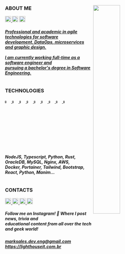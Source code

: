 <main>
  <div>
    <sub>
      <img align="right" width="42%" src="https://user-images.githubusercontent.com/95272518/187094103-6f89d885-58bc-46f7-b17e-1bcb9e643065.gif">
    </sub>
  </div>
  <h3>ABOUT ME</h3>
  <div>
    <sub>
      <a href="https://drive.google.com/u/0/uc?id=1E10x4QeqbacW4wZuM9T4LMA35vn89gae&export=download">
      <img height="20px" src="https://img.shields.io/badge/Download CV-%236633cc?&color=003140&style=flat">
      </a>
      <img height="20px" src="https://hits.seeyoufarm.com/api/count/incr/badge.svg?url=https%3A%2F%2Fgithub.com%2Fmarkleysales&count_bg=%23003140&title_bg=%23003140&icon=myspace.svg&icon_color=%23FFFFFF&title=Profile+Views&edge_flat=false">
      <a href="https://gitlab.com/marksales">
        <img height="20px" src="https://img.shields.io/badge/GitLab-%236633?style=flat&logo=GitLab&color=003140">
      </a>
    </sub>
  </div>
  <div>
    <h5>
      <a href="https://github.com/markleysales">
        Professional and academic in agile technologies for software
        <br>
        development, DataOps, microservices and graphic design.
      </a>
      <br>
      <br>
      <a href="https://github.com/markleysales">
        I am currently working full-time as a software engineer and
        <br>
        pursuing a bachelor's degree in Software Engineering.
      </a>
      <br>
      <br>
    </h5>
  </div>

  <div>
    <h3>TECHNOLOGIES</H3>
    <div>
      <a href="">
        <img width="4%" src="https://user-images.githubusercontent.com/95272518/181870792-5074acf6-eb82-438b-b42d-0a9554e4559b.svg">
      </a>
      <a href="">
        <img width="4%" height="" src="https://user-images.githubusercontent.com/95272518/181870857-fc78f4c7-d95d-4815-9000-4abb1abb80ca.svg">
      </a>
      <a href="">
        <img width="4%" height="" src="https://user-images.githubusercontent.com/95272518/181871040-7ddaeff2-3cb7-4e05-b76a-8a4c0e7987a4.svg">
      </a>
      <a href="">
        <img width="4%" height="" src="https://user-images.githubusercontent.com/95272518/182047970-ce440e51-35fc-4429-b478-1cb74250d5bb.svg">
      </a>
      <a href="">
        <img width="4%" height="" src="https://user-images.githubusercontent.com/95272518/182047981-c0db628b-d7a2-455d-9227-487cbc2f433e.svg">
      </a>
      <a href="">
        <img width="4%" height="" src="https://user-images.githubusercontent.com/95272518/181870988-257a4c94-cdcd-4ae6-a639-ad41b41ff424.svg">
      </a>
      <a href="">
        <img width="4%" height="" src="https://user-images.githubusercontent.com/95272518/181870911-d3b48c48-7d72-4958-b9e8-174d48cd6914.svg">
      </a>
      <a href="">
        <img width="4%" height="" src="https://user-images.githubusercontent.com/95272518/181870930-f2438178-19a0-49cd-a82f-830bdd6d1f9a.svg">
      </a>
      <a href="">
        <img width="4%" height="" src="https://user-images.githubusercontent.com/95272518/182048307-3be83a33-94ce-41be-afea-29a0030ca834.svg">
      </a>
    </div>
    <h5>
      NodeJS, Typescript, Python, Rust, OracleDB, MySQL, Nginx, AWS,
      <br>
      Docker, Portainer, Tailwind, Bootstrap, React, Python, Manim...
      <br>
      <br>
    </h5>
  </div>

  <h3>CONTACTS</h3>
  <div id="social-medias">
    <a href="https://www.instagram.com/mark_sales.it">
      <img height="20px" src="https://img.shields.io/badge/Instagram-%bebebecc?style=flat&logo=Instagram&logoColor=white&color=003140">
    </a>
    <a href="https://www.linkedin.com/in/markley-sales">
      <img height="20px" src="https://img.shields.io/badge/LinkedIn-%236633?style=flat&logo=LinkedIn&logoColor=white&color=003140">
    </a>
    <a href="https://www.behance.net/markleysales">
      <img height="20px" src="https://img.shields.io/badge/Behance-%bebebecc?style=flat&logo=Behance&logoColor=white&color=003140">
    </>
    <a href="https://api.whatsapp.com/send?phone=5591983367707&text=Hello%20Markley!%20I%20visited%20your%20profile%20on%20GitHub%20and%20would%20like%20to%20talk%20about%20it.">
      <img height="20px" src="https://img.shields.io/badge/Whatsapp-%236633cc?&logo=Whatsapp&logoColor=white&color=003140&style=flat">
    </a>
  </div>
  <div>
    <h5>
      Follow me on Instagram! 🔔 Where I post news, trivia and
      <br>
      educational content from all over the tech and geek world! 
    </h5>
  </div>
  <div>
    <h5><a href="mailto:marksales.dev.eng@gmail.com">
      marksales.dev.eng@gmail.com
    <br>
    <a href="https://lighthouseit.com.br/">
      https://lighthouseit.com.br
    </a></h5>
  </div>
</main>
